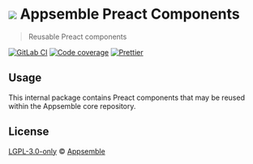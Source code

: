 # ![](https://gitlab.com/appsemble/appsemble/-/raw/0.20.38/config/assets/logo.svg) Appsemble Preact Components

> Reusable Preact components

[![GitLab CI](https://gitlab.com/appsemble/appsemble/badges/0.20.38/pipeline.svg)](https://gitlab.com/appsemble/appsemble/-/releases/0.20.38)
[![Code coverage](https://codecov.io/gl/appsemble/appsemble/branch/0.20.38/graph/badge.svg)](https://codecov.io/gl/appsemble/appsemble)
[![Prettier](https://img.shields.io/badge/code_style-prettier-ff69b4.svg)](https://prettier.io)

## Usage

This internal package contains Preact components that may be reused within the Appsemble core
repository.

## License

[LGPL-3.0-only](https://gitlab.com/appsemble/appsemble/-/blob/0.20.38/LICENSE.md) ©
[Appsemble](https://appsemble.com)
